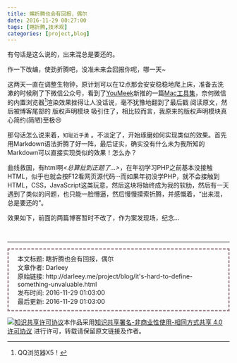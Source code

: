 ```yaml
---
title: 瞎折腾也会有回报，偶尔
date: 2016-11-29 00:27:00
tags: [瞎折腾,技术观]
categories: [project,blog]
---
```


有句话是这么说的，出来混总是要还的。

作一下改编，使劲折腾吧，没准未来会回报你呢，哪一天~

<!-- more -->

这两天一直在调整生物钟，原计划可以在12点那会安安稳稳地爬上床，准备去洗漱的时候刷了下微信公众号，看到了[YouMeek](http://code.youmeek.com/)新推的一篇[Mac工具集](http://code.youmeek.com/2016/11/27/2016/11/Mac-Homebrew/)，奈何微信的内置浏览器[^1]渲染效果挫得让人没话说，毫不犹豫地翻到了最后戳 阅读原文，然后被博客尾部的 版权声明模块 吸引住了，相比较而言，我原来的版权声明模块真心简约(简陋)至极:cry:



那句话怎么说来着，`知耻近乎勇` 。不淡定了，开始琢磨如何实现类似的效果。首先用Markdown语法折腾了好一阵，最后证实，确实没有什么未为我所知的Markdown可以直接实现类似的效果！怎么办？



曲线救国，有html啊<I><总算扯到正题了...></I>，在年初学习PHP之前基本没接触HTML，似乎也就会按F12看网页源代码···而如果年初没学PHP，就不会接触到HTML，CSS，JavaScript这类玩意，然后这块将始终成为我的软肋，然后有一天遇到了类似的问题，也只能一脸懵逼，然后慢慢摸索折腾，并感慨着，“出来混，总是要还的”。



效果如下，前面的两篇博客暂时不改了，作为案发现场，纪念...

[^1]: QQ浏览器X5！


<br />

---
<div style="border:3px dashed #A28B93;width:100%:height:100%;padding:10px;padding-left:20px;">
    本文标题:  瞎折腾也会有回报，偶尔<br />
    文章作者:  Darleey<br />
    原始链接:  http://darleey.me/project/blog/it's-hard-to-define-something-unvaluable.html<br />
    发布时间:  2016-11-29 01:03:00<br />
    最后更新:  2016-11-29 01:03:00
</div>

[![知识共享许可协议](http://og4ax7q57.bkt.clouddn.com/by-nc-sa.4.0.88x31.png)](https://creativecommons.org/licenses/by-nc-sa/4.0/)本作品采用[知识共享署名-非商业性使用-相同方式共享 4.0 许可协议](https://creativecommons.org/licenses/by-nc-sa/4.0/) 进行许可，转载请保留原文链接及作者。